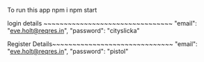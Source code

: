 To run this app 
npm i
npm start

login details ~~~~~~~~~~~~~~~~~~~~~~~~~~~~~~~~
 "email": "eve.holt@reqres.in",
    "password": "cityslicka"
    
    
Register Details~~~~~~~~~~~~~~~~~~~~~~~~~~~~~~
  "email": "eve.holt@reqres.in",
    "password": "pistol"
